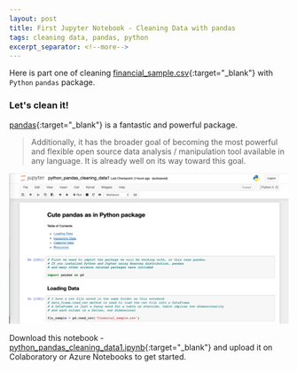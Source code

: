 ```yaml
---
layout: post
title: First Jupyter Notebook - Cleaning Data with pandas
tags: cleaning data, pandas, python
excerpt_separator: <!--more-->
---
```

Here is part one of cleaning [financial_sample.csv](/assets/files/financial_sample.csv){:target="_blank"} with `Python` `pandas` package.
<!--more-->

### <i class="fa fa-wind"></i> Let's clean it!

[pandas](https://pandas.pydata.org/docs/getting_started/overview.html){:target="_blank"} is a fantastic and powerful package.

> Additionally, it has the broader goal of becoming the most powerful and flexible open source data analysis / manipulation tool available in any language. It is already well on its way toward this goal.

![First Jupyter Notebook](/assets/img/python_pandas_cleaning_data1.png)

Download this notebook - [python_pandas_cleaning_data1.ipynb](/assets/files/python_pandas_cleaning_data1.ipynb){:target="_blank"} and upload it on Colaboratory or Azure Notebooks to get started. 